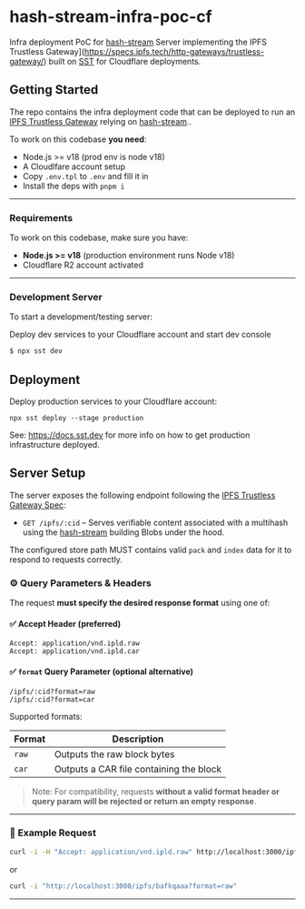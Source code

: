 # hash-stream-infra-poc-cf

Infra deployment PoC for [hash-stream] Server implementing the IPFS Trustless Gateway](https://specs.ipfs.tech/http-gateways/trustless-gateway/) built on [SST] for Cloudflare deployments.

## Getting Started

The repo contains the infra deployment code that can be deployed to run an [IPFS Trustless Gateway](https://specs.ipfs.tech/http-gateways/trustless-gateway/) relying on [hash-stream]..

To work on this codebase **you need**:

- Node.js >= v18 (prod env is node v18)
- A Cloudlfare account setup
- Copy `.env.tpl` to `.env` and fill it in
- Install the deps with `pnpm i`

---

### Requirements

To work on this codebase, make sure you have:

- **Node.js >= v18** (production environment runs Node v18)
- Cloudflare R2 account activated

---

### Development Server

To start a development/testing server:

Deploy dev services to your Cloudflare account and start dev console

```sh
$ npx sst dev
```

## Deployment

Deploy production services to your Cloudflare account:

```console
npx sst deploy --stage production
```

See: https://docs.sst.dev for more info on how to get production infrastructure deployed.

## Server Setup

The server exposes the following endpoint following the [IPFS Trustless Gateway Spec](https://specs.ipfs.tech/http-gateways/trustless-gateway/):

- `GET /ipfs/:cid` – Serves verifiable content associated with a multihash using the [hash-stream] building Blobs under the hood.

The configured store path MUST contains valid `pack` and `index` data for it to respond to requests correctly.

### ⚙️ Query Parameters & Headers

The request **must specify the desired response format** using one of:

#### ✅ Accept Header (preferred)

```http
Accept: application/vnd.ipld.raw
Accept: application/vnd.ipld.car
```

#### ✅ `format` Query Parameter (optional alternative)

```http
/ipfs/:cid?format=raw
/ipfs/:cid?format=car
```

Supported formats:

| Format | Description                             |
| ------ | --------------------------------------- |
| `raw`  | Outputs the raw block bytes             |
| `car`  | Outputs a CAR file containing the block |

> Note: For compatibility, requests **without a valid format header or query param will be rejected or return an empty response**.

---

### 🚀 Example Request

```bash
curl -i -H "Accept: application/vnd.ipld.raw" http://localhost:3000/ipfs/bafkqaaa
```

or

```bash
curl -i "http://localhost:3000/ipfs/bafkqaaa?format=raw"
```

---

[SST]: https://sst.dev
[seed.run]: https://seed.run
[hash-stream]: https://github.com/vasco-santos/hash-stream
